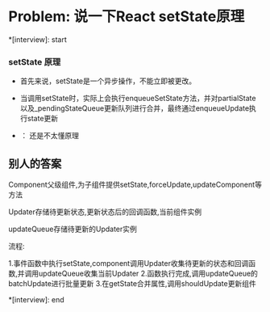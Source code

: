 # Problem: 说一下React setState原理

*[interview]: start

### setState 原理
- 首先来说，setState是一个异步操作，不能立即被更改。

- 当调用setState时，实际上会执行enqueueSetState方法，并对partialState以及_pendingStateQueue更新队列进行合并，最终通过enqueueUpdate执行state更新

- ： 还是不太懂原理

## 别人的答案
Component父级组件,为子组件提供setState,forceUpdate,updateComponent等方法

Updater存储待更新状态,更新状态后的回调函数,当前组件实例

updateQueue存储待更新的Updater实例

流程:

1.事件函数中执行setState,component调用Updater收集待更新的状态和回调函数,并调用updateQueue收集当前Updater
2.函数执行完成,调用updateQueue的batchUpdate进行批量更新
3.在getState合并属性,调用shouldUpdate更新组件

*[interview]: end
